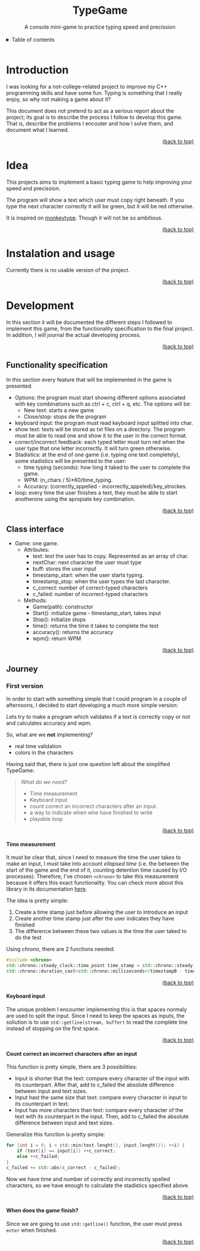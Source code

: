 <center>
    <h1 id="begin">
        TypeGame
    </h1>
    A console mini-game to practice typing speed and precission
</center>

<br>
<details>
    <summary>Table of contents</summary>

1. [Introduction](#introduction)
2. [Idea](#idea)
3. [Instalation and usage](#instalation-and-usage)
4. [Development](#development)

</details>
<br>

# Introduction
I was looking for a not-college-related project to improve my C++ programming skills and have some fun. Typing is something that I really enjoy, so why not making a game about it? 

This document does not pretend to act as a serious report about the project; its goal is to describe the process I follow to develop this game. That is, describe the problems I encouter and how I solve them, and document what I learned.

[<div style="text-align: right">(back to top)</div>](#begin)


# Idea
This projects aims to implement a basic typing game to help improving your speed and precission. 

The program will show a text which user must copy right beneath. If you type the next character correctly it will be green, but it will be red otherwise. 

It is inspired on [monkeytype](https://www.monkeytype.com). Though it will not be so ambitious.

[<div style="text-align: right">(back to top)</div>](#begin)

# Instalation and usage 
Currently there is no usable version of the project.

[<div style="text-align: right">(back to top)</div>](#begin)

# Development
In this section it will be documented the different steps I followed to implement this game, from the functionality specification to the final project. In addition, I will journal the actual developing process.

[<div style="text-align: right">(back to top)</div>](#begin)

## Functionality specification
In this section every feature that will be implemented in the game is presented. 

- Options: the program must start showing different options associated with key combinations such as ctrl + c, ctrl + q, etc. The options will be: 
    - New text: starts a new game
    - Close/stop: stops de the program
- keyboard input: the program must read keyboard input splitted into char.
- show text: texts will be stored as txt files on a directory. The program must be able to read one and show it to the user in the correct format. 
- correct/incorrect feedback: each typed letter must turn red when the user type that one letter incorrectly. It will turn green otherwise. 
- Stadistics: at the end of one game (i.e. typing one text completely), some stadistics will be presented to the user: 
    - time typing (seconds): how long it taked to the user to complete the game.
    - WPM: (n_chars / 5)*60/time_typing.
    - Accuracy: (correctly_sppelled - incorrectly_sppeled)/key_strockes.
- loop: every time the user finishes a text, they must be able to start anotherone using the apropiate key combination. 

[<div style="text-align: right">(back to top)</div>](#begin)

## Class interface
- Game: one game. 
    - Attributes:
        - text: text the user has to copy. Represented as an array of char. 
        - nextChar: next character the user must type
        - buff: stores the user input
        - timestamp_start: when the user starts typing.
        - timestamp_stop: when the user types the last character. 
        - c_correct: number of correct-typed characters
        - c_failed: number of incorrect-typed characters
    - Methods: 
        - Game(path): constructor
        - Start(): initialize game - timestamp_start, takes input
        - Stop(): initialize stops
        - time(): returns the time it takes to complete the test
        - accuracy(): returns the accuracy
        - wpm(): return WPM

[<div style="text-align: right">(back to top)</div>](#begin)

## Journey

### First version
In order to start with something simple that I could program in a couple of afternoons, I decided to start developing a much more simple version:

Lets try to make a program which validates if a text is correctly copy or not and calculates accuracy and wpm. 

So, what are we **not** implementing?
- real time validation
- colors in the characters

Having said that, there is just one question left about the simplified TypeGame:
> *What do we need?*
> - Time measurement
> - Keyboard input
> - count correct an incorrect characters after an input. 
> - a way to indicate when whe have finished to write
> - playable loop

[<div style="text-align: right">(back to top)</div>](#begin)

#### Time measurement
It must be clear that, since I need to measure the time the user takes to make an input, I must take into account *ellapsed time* (i.e. the between the start of the game and the end of it, counting detention time caused by I/O processes). Therefore, I've chosen `<chrono>` to take this measurement because it offers this exact functionality. You can check more about this library in its documentation [here](https://cplusplus.com/reference/chrono/).

The idea is pretty simple: 

1. Create a time stamp just before allowing the user to introduce an input
2. Create another time stamp just after the user indicates they have finished
3. The difference between these two values is the time the user taked to do the test

Using *chrono*, there are 2 functions needed: 
```cpp
#include <chrono>
std::chrono::steady_clock::time_point time_stamp = std::chrono::steady_clock::now(); // creates a time stamp with the current time
std::chrono::duration_cast<std::chrono::milliseconds>(timestampB - timestampA).count() // calculates the difference between time stamps and transform it in the unit the programmer have indicated. 
```
[<div style="text-align: right">(back to top)</div>](#begin)

#### Keyboard input
The unique problem I encounter implementing this is that spaces normaly are used to split the input. Since I need to keep the spaces as inputs, the soliution is to use `std::getline(stream, buffer)` to read the complete line instead of stopping on the first space. 

[<div style="text-align: right">(back to top)</div>](#begin)

#### Count correct an incorrect characters after an input
This function is prety simple, there are 3 possibilities: 
- Input is shorter that the text: compare every character of the input with its counterpart. After that, add to c_failed the absolute difference between input and text sizes.
- Input hast the same size that text: compare every character in input to its counterpart in text. 
- Input has more characters than text: compare every character of the text with its counterpart in the input. Then, add to c_failed the absolute difference between input and text sizes. 

Generalize this function is pretty simple: 

```cpp
for (int i = 0; i < std::min(text.lenght(), input.lenght()); ++i) {
    if (text[i] == input[i]) ++c_correct;
    else ++c_failed;
}
c_failed += std::abs(c_correct - c_failed);
```

Now we have time and number of correctly and incorrectly spelled characters, so we have enough to calculate the stadistics specified above. 

[<div style="text-align: right">(back to top)</div>](#begin)

#### When does the game finish?
Since we are going to use `std::getline()` function, the user must press `enter` when finished. 

[<div style="text-align: right">(back to top)</div>](#begin)
